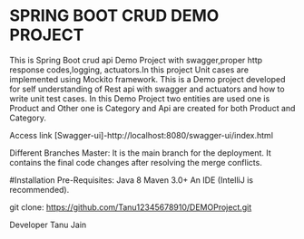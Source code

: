 # SPRING BOOT CRUD DEMO PROJECT

This is Spring Boot crud api Demo Project with swagger,proper http response codes,logging, actuators.In this project Unit cases are implemented using Mockito framework.
This is a Demo project developed for self understanding of Rest api with swagger and actuators  and how to write unit test cases.
In this Demo Project two entities are used one is Product and Other one is Category and Api are created for both Product and Category. 

Access link
[Swagger-ui]-http://localhost:8080/swagger-ui/index.html

Different Branches
Master: It is the main branch for the deployment. It contains the final code changes after resolving the merge conflicts.

#Installation
Pre-Requisites:
Java 8
Maven 3.0+
An IDE (IntelliJ is recommended).

git clone: https://github.com/Tanu12345678910/DEMOProject.git 

Developer
Tanu Jain

